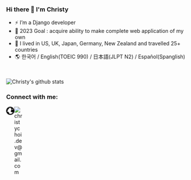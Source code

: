 ### Hi there 👋 I'm Christy

- ⚡ I’m a Django developer
- 🎯 2023 Goal : acquire ability to make complete web application of my own
- 🚀 I lived in US, UK, Japan, Germany, New Zealand and travelled 25+ countries
- 🌎 한국어 / English(TOEIC 990) / 日本語(JLPT N2) / Español(Spanglish)


<br/>

![Christy's github stats](https://github-readme-stats.vercel.app/api?username=shinecoding&theme=material-palenight&show_icons=true)



### Connect with me:
[<img align="left" alt="shinecoding.github.io" width="22px" src="https://raw.githubusercontent.com/iconic/open-iconic/master/svg/globe.svg" />](https://christychoi.hashnode.dev/)
[<img align="left" alt="christychoi.dev@gmail.com" width="22px" src="https://cdn.jsdelivr.net/npm/simple-icons@v3/icons/gmail.svg" />](mailto:christychoi.dev@gmail.com)
